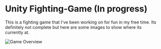# Unity Fighting-Game (In progress)

This is a fighting game that I've been working on for fun in my free time. Its definitely not complete but here are some images to show where its currently at.

![Game Overview](https://github.com/maclo4/Fighting-Game/blob/main/game-overview-gif.gif)
